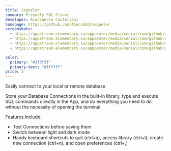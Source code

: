 ```yaml
---
title: Sequeler
summary: Friendly SQL Client
developer: Alessandro Castellani
homepage: https://github.com/Alecaddd/sequeler
screenshots:
  - https://appstream.elementary.io/appcenter/media/xenial/com/github/alecaddd.sequeler.desktop/89376197F08AA0A10AAF0718CEB672F0/screenshots/image-1_orig.png
  - https://appstream.elementary.io/appcenter/media/xenial/com/github/alecaddd.sequeler.desktop/89376197F08AA0A10AAF0718CEB672F0/screenshots/image-2_orig.png
  - https://appstream.elementary.io/appcenter/media/xenial/com/github/alecaddd.sequeler.desktop/89376197F08AA0A10AAF0718CEB672F0/screenshots/image-3_orig.png
  - https://appstream.elementary.io/appcenter/media/xenial/com/github/alecaddd.sequeler.desktop/89376197F08AA0A10AAF0718CEB672F0/screenshots/image-4_orig.png

color:
  primary: "#3f3f3f"
  primary-text: "#ffffff"
price: 5
---
```


<p>Easily connect to your local or remote database</p>
<p>Store your Database Connections in the built-in library, type and execute SQL commands directly in the App, and do everything you need to do without the necessity of opening the terminal.</p>
<p>Features Include:</p>
<ul>
  <li>Test Connections before saving them</li>
  <li>Switch between light and dark mode</li>
  <li>Handy keyboard shortcuts to quit (ctrl+q), access library (ctrl+l), create new connection (ctrl+n), and open preferences
(ctrl+,)</li> </ul>